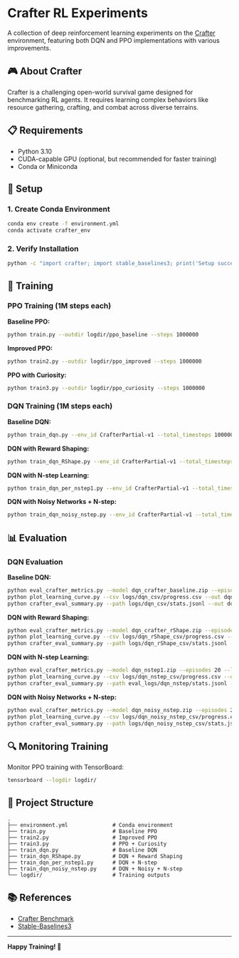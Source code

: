 # Crafter RL Experiments

A collection of deep reinforcement learning experiments on the [Crafter](https://github.com/danijar/crafter) environment, featuring both DQN and PPO implementations with various improvements.

## 🎮 About Crafter

Crafter is a challenging open-world survival game designed for benchmarking RL agents. It requires learning complex behaviors like resource gathering, crafting, and combat across diverse terrains.

## 📋 Requirements

- Python 3.10
- CUDA-capable GPU (optional, but recommended for faster training)
- Conda or Miniconda

## 🚀 Setup

### 1. Create Conda Environment
```bash
conda env create -f environment.yml
conda activate crafter_env
```

### 2. Verify Installation
```bash
python -c "import crafter; import stable_baselines3; print('Setup successful!')"
```

## 🏃 Training

### PPO Training (1M steps each)

**Baseline PPO:**
```bash
python train.py --outdir logdir/ppo_baseline --steps 1000000
```

**Improved PPO:**
```bash
python train2.py --outdir logdir/ppo_improved --steps 1000000
```

**PPO with Curiosity:**
```bash
python train3.py --outdir logdir/ppo_curiosity --steps 1000000
```

### DQN Training (1M steps each)

**Baseline DQN:**
```bash
python train_dqn.py --env_id CrafterPartial-v1 --total_timesteps 1000000
```

**DQN with Reward Shaping:**
```bash
python train_dqn_RShape.py --env_id CrafterPartial-v1 --total_timesteps 1000000
```

**DQN with N-step Learning:**
```bash
python train_dqn_per_nstep1.py --env_id CrafterPartial-v1 --total_timesteps 1000000
```

**DQN with Noisy Networks + N-step:**
```bash
python train_dqn_noisy_nstep.py --env_id CrafterPartial-v1 --total_timesteps 1000000
```

## 📊 Evaluation

### DQN Evaluation

**Baseline DQN:**
```bash
python eval_crafter_metrics.py --model dqn_crafter_baseline.zip --episodes 20 --logdir logs/dqn_csv
python plot_learning_curve.py --csv logs/dqn_csv/progress.csv --out dqn_base_curve.png
python crafter_eval_summary.py --path logs/dqn_csv/stats.jsonl --out dqn_summary.png --title "DQN Baseline Evaluation"
```

**DQN with Reward Shaping:**
```bash
python eval_crafter_metrics.py --model dqn_crafter_rShape.zip --episodes 20 --logdir logs/dqn_rShape_csv
python plot_learning_curve.py --csv logs/dqn_rShape_csv/progress.csv --out dqn_rShape_curve.png
python crafter_eval_summary.py --path logs/dqn_rShape_csv/stats.jsonl --out dqn_rShape_summary.png --title "DQN Reward Shaping Evaluation"
```

**DQN with N-step Learning:**
```bash
python eval_crafter_metrics.py --model dqn_nstep1.zip --episodes 20 --logdir eval_logs/dqn_nstep
python plot_learning_curve.py --csv logs/dqn_nstep_csv/progress.csv --out dqn_nstep_curve.png
python crafter_eval_summary.py --path eval_logs/dqn_nstep/stats.jsonl --out dqn_nstep_summary.png --title "DQN N-step Evaluation"
```

**DQN with Noisy Networks + N-step:**
```bash
python eval_crafter_metrics.py --model dqn_noisy_nstep.zip --episodes 20 --logdir logs/dqn_noisy_nstep_csv
python plot_learning_curve.py --csv logs/dqn_noisy_nstep_csv/progress.csv --out dqn_noisy_nstep_curve.png
python crafter_eval_summary.py --path logs/dqn_noisy_nstep_csv/stats.jsonl --out dqn_noisy_nstep_summary.png --title "DQN Noisy + N-step Evaluation"
```

## 🔍 Monitoring Training

Monitor PPO training with TensorBoard:
```bash
tensorboard --logdir logdir/
```

## 📁 Project Structure
```
.
├── environment.yml              # Conda environment
├── train.py                     # Baseline PPO
├── train2.py                    # Improved PPO
├── train3.py                    # PPO + Curiosity
├── train_dqn.py                 # Baseline DQN
├── train_dqn_RShape.py          # DQN + Reward Shaping
├── train_dqn_per_nstep1.py      # DQN + N-step
├── train_dqn_noisy_nstep.py     # DQN + Noisy + N-step
└── logdir/                      # Training outputs
```

## 📚 References

- [Crafter Benchmark](https://github.com/danijar/crafter)
- [Stable-Baselines3](https://stable-baselines3.readthedocs.io/)

---

**Happy Training! 🚀**
